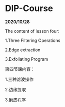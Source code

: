 # DIP-Course


**2020/10/28**


The content of lesson four:


1.Three Filtering Operations


2.Edge extraction


3.Exfoliating Program




第四节课内容：


1.三种滤波操作


2.边缘提取


3.磨皮程序

